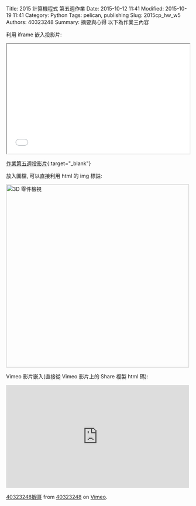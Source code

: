 Title: 2015 計算機程式 第五週作業
Date: 2015-10-12 11:41
Modified: 2015-10-19 11:41
Category: Python
Tags: pelican, publishing
Slug: 2015cp_hw_w5
Authors: 40323248
Summary: 摘要與心得
以下為作業三內容

利用 iframe 嵌入投影片:

<iframe src="simplest3.html" width="500" height="300"></iframe>

[作業第五週投影片](simplest3.html){:target="_blank"}

放入圖檔, 可以直接利用 html 的 img 標註:

<img src="https://raw.githubusercontent.com/YANG-CHENG-RU/capd923/gh-pages/images/1.JPG" width="500" alt="3D 零件檢視"></img>

Vimeo 影片嵌入(直接從 Vimeo 影片上的 Share 複製 html 碼):

<iframe src="https://player.vimeo.com/video/142838295" width="500" height="281" frameborder="0" webkitallowfullscreen mozallowfullscreen allowfullscreen></iframe> <p><a href="https://vimeo.com/142838295">40323248蝦哥</a> from <a href="https://vimeo.com/user44975888">40323248</a> on <a href="https://vimeo.com">Vimeo</a>.</p>



